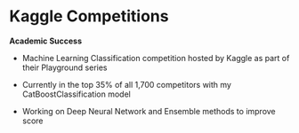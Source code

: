 # Kaggle Competitions

**Academic Success**

- Machine Learning Classification competition hosted by Kaggle as part of their Playground series

- Currently in the top 35% of all 1,700 competitors with my CatBoostClassification model

- Working on Deep Neural Network and Ensemble methods to improve score
